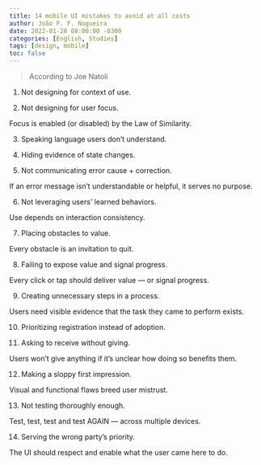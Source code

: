```yaml
---
title: 14 mobile UI mistakes to avoid at all costs
author: João F. F. Nogueira
date: 2022-01-28 08:00:00 -0300
categories: [English, Studies]
tags: [design, mobile]
toc: false
---
```


> According to Joe Natoli

1. Not designing for context of use.

2. Not designing for user focus.

  Focus is enabled (or disabled) by the Law of Similarity.

3. Speaking language users don’t understand.

4. Hiding evidence of state changes.

5. Not communicating error cause + correction.

  If an error message isn’t understandable or helpful, it serves no purpose.

6. Not leveraging users’ learned behaviors.

  Use depends on interaction consistency.

7. Placing obstacles to value.

  Every obstacle is an invitation to quit.

8. Failing to expose value and signal progress.

  Every click or tap should deliver value — or signal progress.

9. Creating unnecessary steps in a process.

  Users need visible evidence that the task they came to perform exists.

10. Prioritizing registration instead of adoption.

11. Asking to receive without giving.

  Users won’t give anything if it’s unclear how doing so benefits them.

12. Making a sloppy first impression.

  Visual and functional flaws breed user mistrust.

13. Not testing thoroughly enough.

  Test, test, test and test AGAIN — across multiple devices.

14. Serving the wrong party’s priority.

  The UI should respect and enable what the user came here to do.
